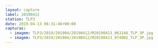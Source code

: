 ```yaml
---
layout: capture
label: 20190412
station: TLP3
date: 2019-04-13 06:31:46+00:00
capturas:
  - imagem: TLP3/2019/201904/20190412/M20190413_063146_TLP_3P.jpg
  - imagem: TLP3/2019/201904/20190412/M20190413_074002_TLP_3P.jpg
---
```

